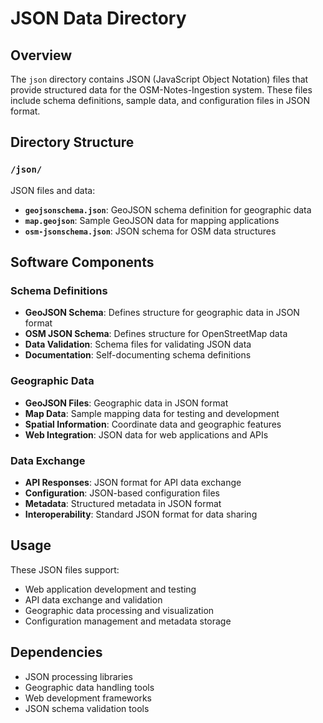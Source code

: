 # JSON Data Directory

## Overview

The `json` directory contains JSON (JavaScript Object Notation) files that provide
structured data for the OSM-Notes-Ingestion system. These files include schema
definitions, sample data, and configuration files in JSON format.

## Directory Structure

### `/json/`

JSON files and data:

- **`geojsonschema.json`**: GeoJSON schema definition for geographic data
- **`map.geojson`**: Sample GeoJSON data for mapping applications
- **`osm-jsonschema.json`**: JSON schema for OSM data structures

## Software Components

### Schema Definitions

- **GeoJSON Schema**: Defines structure for geographic data in JSON format
- **OSM JSON Schema**: Defines structure for OpenStreetMap data
- **Data Validation**: Schema files for validating JSON data
- **Documentation**: Self-documenting schema definitions

### Geographic Data

- **GeoJSON Files**: Geographic data in JSON format
- **Map Data**: Sample mapping data for testing and development
- **Spatial Information**: Coordinate data and geographic features
- **Web Integration**: JSON data for web applications and APIs

### Data Exchange

- **API Responses**: JSON format for API data exchange
- **Configuration**: JSON-based configuration files
- **Metadata**: Structured metadata in JSON format
- **Interoperability**: Standard JSON format for data sharing

## Usage

These JSON files support:

- Web application development and testing
- API data exchange and validation
- Geographic data processing and visualization
- Configuration management and metadata storage

## Dependencies

- JSON processing libraries
- Geographic data handling tools
- Web development frameworks
- JSON schema validation tools
